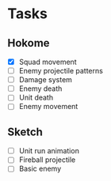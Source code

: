 # Tasks

## Hokome

- [x] Squad movement
- [ ] Enemy projectile patterns
- [ ] Damage system
- [ ] Enemy death
- [ ] Unit death
- [ ] Enemy movement

## Sketch

- [ ] Unit run animation
- [ ] Fireball projectile
- [ ] Basic enemy